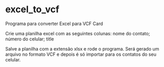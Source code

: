 # excel_to_vcf
Programa para converter Excel para VCF Card

Crie uma planilha excel com as seguintes colunas:
nome do contato;	número do celular;	title

Salve a planilha com a extensão xlsx e rode o programa. Será gerado um arquivo no formato VCF e depois é só importar para os contatos
do seu celular.
